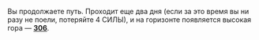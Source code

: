 Вы продолжаете путь. Проходит еще два дня (если за это время вы ни разу не поели, потеряйте 4 СИЛЫ), и на горизонте появляется высокая гора — [**306**](#n_306).

